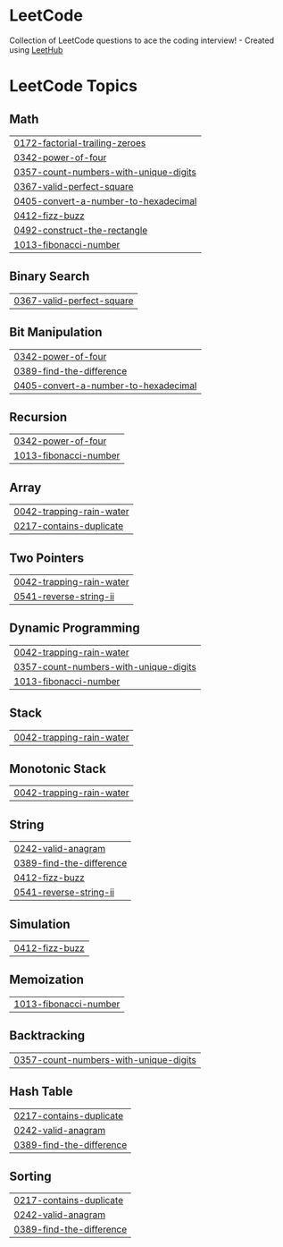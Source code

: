 # LeetCode
Collection of LeetCode questions to ace the coding interview! - Created using [LeetHub](https://github.com/QasimWani/LeetHub)

<!---LeetCode Topics Start-->
# LeetCode Topics
## Math
|  |
| ------- |
| [0172-factorial-trailing-zeroes](https://github.com/Baruningithub/LeetCode/tree/master/0172-factorial-trailing-zeroes) |
| [0342-power-of-four](https://github.com/Baruningithub/LeetCode/tree/master/0342-power-of-four) |
| [0357-count-numbers-with-unique-digits](https://github.com/Baruningithub/LeetCode/tree/master/0357-count-numbers-with-unique-digits) |
| [0367-valid-perfect-square](https://github.com/Baruningithub/LeetCode/tree/master/0367-valid-perfect-square) |
| [0405-convert-a-number-to-hexadecimal](https://github.com/Baruningithub/LeetCode/tree/master/0405-convert-a-number-to-hexadecimal) |
| [0412-fizz-buzz](https://github.com/Baruningithub/LeetCode/tree/master/0412-fizz-buzz) |
| [0492-construct-the-rectangle](https://github.com/Baruningithub/LeetCode/tree/master/0492-construct-the-rectangle) |
| [1013-fibonacci-number](https://github.com/Baruningithub/LeetCode/tree/master/1013-fibonacci-number) |
## Binary Search
|  |
| ------- |
| [0367-valid-perfect-square](https://github.com/Baruningithub/LeetCode/tree/master/0367-valid-perfect-square) |
## Bit Manipulation
|  |
| ------- |
| [0342-power-of-four](https://github.com/Baruningithub/LeetCode/tree/master/0342-power-of-four) |
| [0389-find-the-difference](https://github.com/Baruningithub/LeetCode/tree/master/0389-find-the-difference) |
| [0405-convert-a-number-to-hexadecimal](https://github.com/Baruningithub/LeetCode/tree/master/0405-convert-a-number-to-hexadecimal) |
## Recursion
|  |
| ------- |
| [0342-power-of-four](https://github.com/Baruningithub/LeetCode/tree/master/0342-power-of-four) |
| [1013-fibonacci-number](https://github.com/Baruningithub/LeetCode/tree/master/1013-fibonacci-number) |
## Array
|  |
| ------- |
| [0042-trapping-rain-water](https://github.com/Baruningithub/LeetCode/tree/master/0042-trapping-rain-water) |
| [0217-contains-duplicate](https://github.com/Baruningithub/LeetCode/tree/master/0217-contains-duplicate) |
## Two Pointers
|  |
| ------- |
| [0042-trapping-rain-water](https://github.com/Baruningithub/LeetCode/tree/master/0042-trapping-rain-water) |
| [0541-reverse-string-ii](https://github.com/Baruningithub/LeetCode/tree/master/0541-reverse-string-ii) |
## Dynamic Programming
|  |
| ------- |
| [0042-trapping-rain-water](https://github.com/Baruningithub/LeetCode/tree/master/0042-trapping-rain-water) |
| [0357-count-numbers-with-unique-digits](https://github.com/Baruningithub/LeetCode/tree/master/0357-count-numbers-with-unique-digits) |
| [1013-fibonacci-number](https://github.com/Baruningithub/LeetCode/tree/master/1013-fibonacci-number) |
## Stack
|  |
| ------- |
| [0042-trapping-rain-water](https://github.com/Baruningithub/LeetCode/tree/master/0042-trapping-rain-water) |
## Monotonic Stack
|  |
| ------- |
| [0042-trapping-rain-water](https://github.com/Baruningithub/LeetCode/tree/master/0042-trapping-rain-water) |
## String
|  |
| ------- |
| [0242-valid-anagram](https://github.com/Baruningithub/LeetCode/tree/master/0242-valid-anagram) |
| [0389-find-the-difference](https://github.com/Baruningithub/LeetCode/tree/master/0389-find-the-difference) |
| [0412-fizz-buzz](https://github.com/Baruningithub/LeetCode/tree/master/0412-fizz-buzz) |
| [0541-reverse-string-ii](https://github.com/Baruningithub/LeetCode/tree/master/0541-reverse-string-ii) |
## Simulation
|  |
| ------- |
| [0412-fizz-buzz](https://github.com/Baruningithub/LeetCode/tree/master/0412-fizz-buzz) |
## Memoization
|  |
| ------- |
| [1013-fibonacci-number](https://github.com/Baruningithub/LeetCode/tree/master/1013-fibonacci-number) |
## Backtracking
|  |
| ------- |
| [0357-count-numbers-with-unique-digits](https://github.com/Baruningithub/LeetCode/tree/master/0357-count-numbers-with-unique-digits) |
## Hash Table
|  |
| ------- |
| [0217-contains-duplicate](https://github.com/Baruningithub/LeetCode/tree/master/0217-contains-duplicate) |
| [0242-valid-anagram](https://github.com/Baruningithub/LeetCode/tree/master/0242-valid-anagram) |
| [0389-find-the-difference](https://github.com/Baruningithub/LeetCode/tree/master/0389-find-the-difference) |
## Sorting
|  |
| ------- |
| [0217-contains-duplicate](https://github.com/Baruningithub/LeetCode/tree/master/0217-contains-duplicate) |
| [0242-valid-anagram](https://github.com/Baruningithub/LeetCode/tree/master/0242-valid-anagram) |
| [0389-find-the-difference](https://github.com/Baruningithub/LeetCode/tree/master/0389-find-the-difference) |
<!---LeetCode Topics End-->